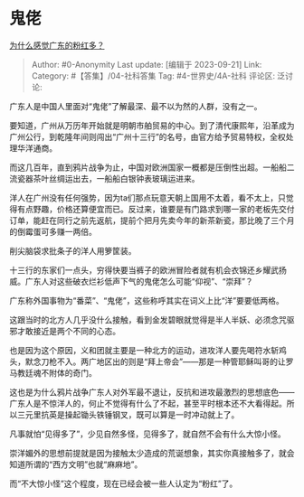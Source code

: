 # 鬼佬
[为什么感觉广东的粉红多？](https://www.zhihu.com/question/599595917/answer/3220776025)

> Author: #0-Anonymity
> Last update: [编辑于 2023-09-21]
> Link:
> Category: #【答集】/04-社科答集
> Tag: #4-世界史/4A-社科
> 评论区:
> 泛讨论:

广东人是中国人里面对“鬼佬”了解最深、最不以为然的人群，没有之一。

要知道，广州从万历年开始就是明朝市舶贸易的中心。到了清代康熙年，沿革成为广州公行，到乾隆年间则闯出“广州十三行”的名号，由官方给予贸易特权，全权处理华洋通商。

而这几百年，直到鸦片战争为止，中国对欧洲国家一概都是压倒性出超。一船船二流瓷器茶叶丝绸运出去，一船船白银钟表玻璃运进来。

洋人在广州没有任何强势，因为ta们那点玩意天朝上国用不太着，看不太上，只觉得有点野趣，价格还算便宜而已。反过来，谁要是有门路求到哪一家的老板先交付订单，能赶在同行之前先返航，提前个把月先卖今年的新茶新瓷，那比晚了三个月的倒霉蛋可多赚一两倍。

削尖脑袋求批条子的洋人用箩筐装。

十三行的东家们一点头，穷得快要当裤子的欧洲冒险者就有机会衣锦还乡耀武扬威。广东人对这些破衣烂衫低声下气的鬼佬怎么可能“仰视”、“崇拜”？

广东称外国事物为“番菜”、“鬼佬”，这些称呼其实在词义上比“洋”要要低两格。

这跟当时的北方人几乎没什么接触，看到金发碧眼就觉得是半人半妖、必须念咒驱邪才敢接近是两个不同的心态。

也是因为这个原因，义和团就主要是一种北方的运动，进攻洋人要先喝符水斩鸡头，默念刀枪不入。两广地区出的则是“拜上帝会”——那是一种管耶稣叫哥的让罗马教廷魂不附体的奇门。

这也是为什么鸦片战争广东人对外军最不退让，反抗和进攻最激烈的思想底色——广东人是不惊洋人的，何止不觉得有什么了不起，甚至平时根本还不大看得起。所以三元里抗英是操起锄头铁锤钢叉，既可以算是一时冲动就上了。

凡事就怕“见得多了”，少见自然多怪，见得多了，就自然不会有什么大惊小怪。

崇洋媚外的思想前提就是因为接触太少造成的荒诞想象，其实你真接触多了，就会知道所谓的“西方文明”也就“麻麻地”。

而“不大惊小怪”这个程度，现在已经会被一些人认定为“粉红”了。
